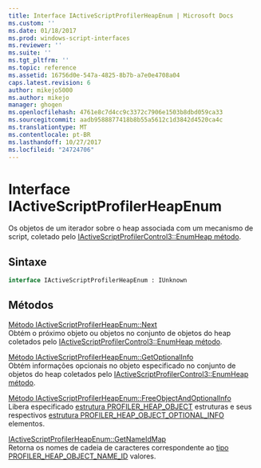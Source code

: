 ```yaml
---
title: Interface IActiveScriptProfilerHeapEnum | Microsoft Docs
ms.custom: ''
ms.date: 01/18/2017
ms.prod: windows-script-interfaces
ms.reviewer: ''
ms.suite: ''
ms.tgt_pltfrm: ''
ms.topic: reference
ms.assetid: 16756d0e-547a-4825-8b7b-a7e0e4708a04
caps.latest.revision: 6
author: mikejo5000
ms.author: mikejo
manager: ghogen
ms.openlocfilehash: 4761e8c7d4cc9c3372c7906e1503b8dbd059ca33
ms.sourcegitcommit: aadb9588877418b8b55a5612c1d3842d4520ca4c
ms.translationtype: MT
ms.contentlocale: pt-BR
ms.lasthandoff: 10/27/2017
ms.locfileid: "24724706"
---
```

# <a name="iactivescriptprofilerheapenum-interface"></a>Interface IActiveScriptProfilerHeapEnum
Os objetos de um iterador sobre o heap associada com um mecanismo de script, coletado pelo [IActiveScriptProfilerControl3::EnumHeap método](../../winscript/reference/iactivescriptprofilercontrol3-enumheap-method.md).  
  
## <a name="syntax"></a>Sintaxe  
  
```vb  
interface IActiveScriptProfilerHeapEnum : IUnknown  
```  
  
## <a name="methods"></a>Métodos  
 [Método IActiveScriptProfilerHeapEnum::Next](../../winscript/reference/iactivescriptprofilerheapenum-next-method.md)  
 Obtém o próximo objeto ou objetos no conjunto de objetos do heap coletados pelo [IActiveScriptProfilerControl3::EnumHeap método](../../winscript/reference/iactivescriptprofilercontrol3-enumheap-method.md).  
  
 [Método IActiveScriptProfilerHeapEnum::GetOptionalInfo](../../winscript/reference/iactivescriptprofilerheapenum-getoptionalinfo-method.md)  
 Obtém informações opcionais no objeto especificado no conjunto de objetos do heap coletados pelo [IActiveScriptProfilerControl3::EnumHeap método](../../winscript/reference/iactivescriptprofilercontrol3-enumheap-method.md).  
  
 [Método IActiveScriptProfilerHeapEnum::FreeObjectAndOptionalInfo](../../winscript/reference/iactivescriptprofilerheapenum-freeobjectandoptionalinfo-method.md)  
 Libera especificado [estrutura PROFILER_HEAP_OBJECT](../../winscript/reference/profiler-heap-object-structure.md) estruturas e seus respectivos [estrutura PROFILER_HEAP_OBJECT_OPTIONAL_INFO](../../winscript/reference/profiler-heap-object-optional-info-structure.md) elementos.  
  
 [IActiveScriptProfilerHeapEnum::GetNameIdMap](../../winscript/reference/iactivescriptprofilerheapenum-getnameidmap.md)  
 Retorna os nomes de cadeia de caracteres correspondente ao [tipo PROFILER_HEAP_OBJECT_NAME_ID](../../winscript/reference/profiler-heap-object-name-id-type.md) valores.